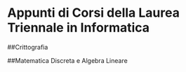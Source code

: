 # Appunti di Corsi della Laurea Triennale in Informatica

##Crittografia

##Matematica Discreta e Algebra Lineare

